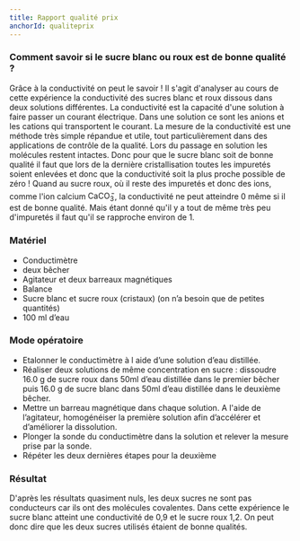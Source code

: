 ```yaml
---
title: Rapport qualité prix
anchorId: qualiteprix
---
```



### Comment savoir si le sucre blanc ou roux est de bonne qualité ?

Grâce à la conductivité on peut le savoir ! Il s'agit d'analyser  au cours de cette expérience la conductivité des sucres blanc et roux dissous  dans deux solutions différentes.
La conductivité est la capacité d'une solution à faire passer un courant  électrique. Dans une solution ce sont les anions et les cations qui transportent le courant. La mesure de la conductivité est une méthode très simple répandue et utile, tout particulièrement dans des applications de contrôle de la qualité. 
Lors du passage en solution les molécules restent intactes. Donc pour que le sucre blanc soit de bonne qualité il faut que lors de la dernière cristallisation toutes les impuretés soient enlevées et donc que la conductivité soit la plus proche possible de zéro ! Quand au sucre roux, où il reste des impuretés et donc des ions, comme l'ion calcium <span>CaCO<sub>3</sub><sup style="margin-left: -5px; font-size:100%;">-</sup></span>, la conductivité ne peut atteindre 0 même si il est de bonne qualité. Mais étant donné qu'il y a tout de même très peu d'impuretés il faut qu'il se rapproche environ de 1. 


### Matériel

- Conductimètre
- deux bêcher
- Agitateur et deux barreaux magnétiques
- Balance
- Sucre blanc et sucre roux (cristaux) (on n’a besoin que de petites quantités)
- 100 ml d’eau  

### Mode opératoire

- Etalonner le conductimètre à l aide d’une solution d’eau distillée.
- Réaliser deux solutions de même concentration en sucre : dissoudre 16.0 g de sucre roux dans 50ml d’eau distillée dans le premier bêcher puis 16.0 g de sucre blanc dans 50ml d’eau distillée dans le deuxième bêcher.
- Mettre un barreau magnétique dans chaque solution. A l'aide de l’agitateur, homogénéiser la première solution afin d’accélérer et d’améliorer la dissolution.
- Plonger la sonde du conductimètre dans la solution et relever la mesure prise par la sonde.
- Répéter les deux dernières étapes pour la deuxième 

### Résultat

D'après les résultats quasiment nuls, les deux sucres ne sont pas conducteurs car ils ont des molécules covalentes. 
Dans cette expérience le sucre blanc atteint une conductivité de 0,9 et le sucre roux 1,2. On peut donc dire que les deux sucres utilisés étaient de bonne qualités.


